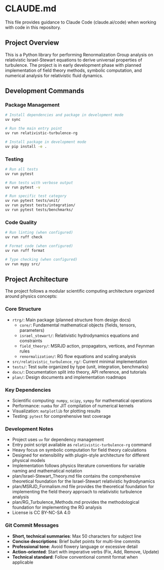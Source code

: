 # CLAUDE.md

This file provides guidance to Claude Code (claude.ai/code) when working with code in this repository.

## Project Overview

This is a Python library for performing Renormalization Group analysis on relativistic Israel-Stewart equations to derive universal properties of turbulence. The project is in early development phase with planned implementation of field theory methods, symbolic computation, and numerical analysis for relativistic fluid dynamics.

## Development Commands

### Package Management
```bash
# Install dependencies and package in development mode
uv sync

# Run the main entry point
uv run relativistic-turbulence-rg

# Install package in development mode
uv pip install -e .
```

### Testing
```bash
# Run all tests
uv run pytest

# Run tests with verbose output
uv run pytest -v

# Run specific test category
uv run pytest tests/unit/
uv run pytest tests/integration/
uv run pytest tests/benchmarks/
```

### Code Quality
```bash
# Run linting (when configured)
uv run ruff check

# Format code (when configured) 
uv run ruff format

# Type checking (when configured)
uv run mypy src/
```

## Project Architecture

The project follows a modular scientific computing architecture organized around physics concepts:

### Core Structure
- `rtrg/`: Main package (planned structure from design docs)
  - `core/`: Fundamental mathematical objects (fields, tensors, parameters)
  - `israel_stewart/`: Relativistic hydrodynamics equations and constraints  
  - `field_theory/`: MSRJD action, propagators, vertices, and Feynman rules
  - `renormalization/`: RG flow equations and scaling analysis
- `src/relativistic_turbulence_rg/`: Current minimal implementation
- `tests/`: Test suite organized by type (unit, integration, benchmarks)
- `docs/`: Documentation split into theory, API reference, and tutorials
- `plan/`: Design documents and implementation roadmaps

### Key Dependencies
- Scientific computing: `numpy`, `scipy`, `sympy` for mathematical operations
- Performance: `numba` for JIT compilation of numerical kernels
- Visualization: `matplotlib` for plotting results
- Testing: `pytest` for comprehensive test coverage

### Development Notes
- Project uses `uv` for dependency management
- Entry point script available as `relativistic-turbulence-rg` command
- Heavy focus on symbolic computation for field theory calculations
- Designed for extensibility with plugin-style architecture for different physical models
- Implementation follows physics literature conventions for variable naming and mathematical notation
- plan/Israel-Stewart_Theory.md file contains the comprehensive theoretical foundation for the Israel-Stewart relativistic hydrodynamics
- plan/MSRJD_Formalism.md file provides the theoretical foundation for implementing the field theory approach to relativistic turbulence analysis
- plan/RG_Turbulence_Methods.md provides the methodological foundation for implementing the RG analysis
- License is CC BY-NC-SA 4.0

### Git Commit Messages
- **Short, technical summaries**: Max 50 characters for subject line
- **Concise descriptions**: Brief bullet points for multi-line commits
- **Professional tone**: Avoid flowery language or excessive detail
- **Action-oriented**: Start with imperative verbs (Fix, Add, Remove, Update)
- **Technical standard**: Follow conventional commit format when applicable
